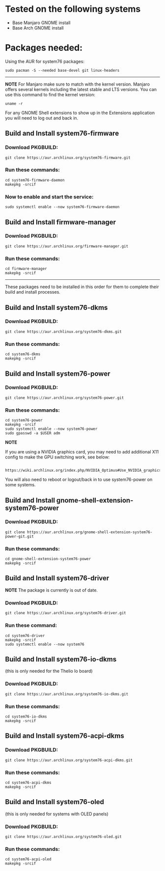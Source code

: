 # Tested on the following systems 
- Base Manjaro GNOME install     
- Base Arch GNOME install         

# Packages needed:

Using the AUR for system76 packages:

```
sudo pacman -S --needed base-devel git linux-headers
```

---
**NOTE**
  For Manjaro make sure to match with the kernel version. Manjaro offers several kernels including the latest stable and LTS versions. You can use this command to find the kernel version:

```
uname -r
```

For any GNOME Shell extensions to show up in the Extensions application you will need to log out and back in.

## Build and Install system76-firmware

### Download PKGBUILD:

```
git clone https://aur.archlinux.org/system76-firmware.git
```

### Run these commands:

```
cd system76-firmware-daemon
makepkg -srcif
```
 
### Now to enable and start the service:

```
sudo systemctl enable --now system76-firmware-daemon
```

## Build and Install firmware-manager

### Download PKGBUILD:

```
git clone https://aur.archlinux.org/firmware-manager.git
```

### Run these commands:

```
cd firmware-manager
makepkg -srcif
```

---

These packages need to be installed in this order for them to complete their build and install processes.

## Build and Install system76-dkms

### Download PKGBUILD:

```
git clone https://aur.archlinux.org/system76-dkms.git
```

### Run these commands:

```
cd system76-dkms
makepkg -srcif
```

## Build and Install system76-power

### Download PKGBUILD:

```
git clone https://aur.archlinux.org/system76-power.git
```

### Run these commands:

```
cd system76-power
makepkg -srcif
sudo systemctl enable --now system76-power
sudo gpasswd -a $USER adm
```

**NOTE**

 If you are using a NVIDIA graphics card, you may need to add additional
    X11 config to make the GPU switching work, see below:

        https://wiki.archlinux.org/index.php/NVIDIA_Optimus#Use_NVIDIA_graphics_only
        
 You will also need to reboot or logout/back in to use system76-power on some systems. 

## Build and Install gnome-shell-extension-system76-power

### Download PKGBUILD:

```
git clone https://aur.archlinux.org/gnome-shell-extension-system76-power-git.git
```

### Run these commands:

```
cd gnome-shell-extension-system76-power
makepkg -srcif
```

## Build and Install system76-driver

**NOTE**
The package is currently is out of date.

### Download PKGBUILD:

```
git clone https://aur.archlinux.org/system76-driver.git
```

### Run these command:

```
cd system76-driver
makepkg -srcif
sudo systemctl enable --now system76
```

## Build and Install system76-io-dkms 
(this is only needed for the Thelio Io board)

### Download PKGBUILD:

```
git clone https://aur.archlinux.org/system76-io-dkms.git
```

### Run these commands:

```
cd system76-io-dkms
makepkg -srcif
```

## Build and Install system76-acpi-dkms

### Download PKGBUILD:

```
git clone https://aur.archlinux.org/system76-acpi-dkms.git
```

### Run these commands:

```
cd system76-acpi-dkms
makepkg -srcif
```

## Build and Install system76-oled 
(this is only needed for systems with OLED panels)

### Download PKGBUILD:

```
git clone https://aur.archlinux.org/system76-oled.git
```

### Run these commands:

```
cd system76-acpi-oled
makepkg -srcif
```
